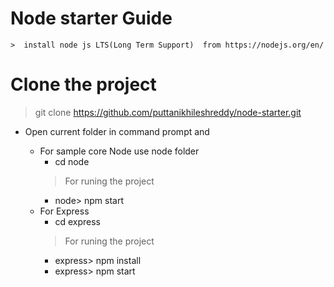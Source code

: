 # Node starter Guide 
    >  install node js LTS(Long Term Support)  from https://nodejs.org/en/ 

# Clone the project 
> git clone https://github.com/puttanikhileshreddy/node-starter.git
    
* Open current folder in command prompt and 
        
    * For sample core Node use node folder 
        * cd node 
        > For runing the project 
         * node> npm start
    * For Express 
        * cd express
        > For runing the project 
         * express> npm install
         * express> npm start
